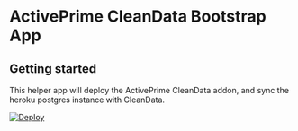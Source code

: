 # ActivePrime CleanData Bootstrap App



## Getting started

This helper app will deploy the ActivePrime CleanData addon, and sync the heroku postgres instance with CleanData.

[![Deploy](https://www.herokucdn.com/deploy/button.svg)](https://www.heroku.com/deploy/?template=https://github.com/activeprime/heroku_helper_app/tree/dqa-private)
